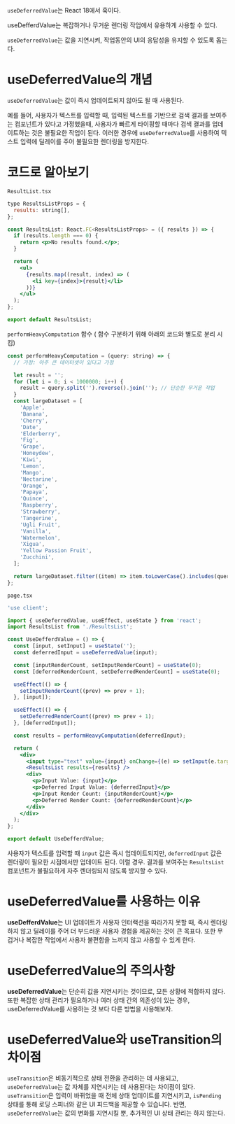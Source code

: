 `useDeferredValue`는 React 18에서 훅이다.

useDefferdValue는 복잡하거나 무거운 렌더링 작업에서 유용하게 사용할 수 있다.

`useDeferredValue`는 값을 지연시켜, 작업동안의 UI의 응답성을 유지할 수 있도록 돕는다.

# useDeferredValue의 개념

`useDeferredValue`는 값이 즉시 업데이트되지 않아도 될 때 사용된다.

예를 들어, 사용자가 텍스트를 입력할 때, 입력된 텍스트를 기반으로 검색 결과를 보여주는 컴포넌트가 있다고 가정했을때, 사용자가 빠르게 타이핑할 때마다 검색 결과를 업데이트하는 것은 불필요한 작업이 된다. 이러한 경우에 `useDeferredValue`를 사용하여 텍스트 입력에 딜레이를 주어 불필요한 렌더링을 방지한다.

# 코드로 알아보기

`ResultList.tsx`

```jsx
type ResultsListProps = {
  results: string[],
};

const ResultsList: React.FC<ResultsListProps> = ({ results }) => {
  if (results.length === 0) {
    return <p>No results found.</p>;
  }

  return (
    <ul>
      {results.map((result, index) => (
        <li key={index}>{result}</li>
      ))}
    </ul>
  );
};

export default ResultsList;
```

`performHeavyComputation` 함수 ( 함수 구분하기 위해 아래의 코드와 별도로 분리 시킴)

```jsx
const performHeavyComputation = (query: string) => {
  // 가정: 아주 큰 데이터셋이 있다고 가정

  let result = '';
  for (let i = 0; i < 1000000; i++) {
    result = query.split('').reverse().join(''); // 단순한 무거운 작업
  }
  const largeDataset = [
    'Apple',
    'Banana',
    'Cherry',
    'Date',
    'Elderberry',
    'Fig',
    'Grape',
    'Honeydew',
    'Kiwi',
    'Lemon',
    'Mango',
    'Nectarine',
    'Orange',
    'Papaya',
    'Quince',
    'Raspberry',
    'Strawberry',
    'Tangerine',
    'Ugli Fruit',
    'Vanilla',
    'Watermelon',
    'Xigua',
    'Yellow Passion Fruit',
    'Zucchini',
  ];

  return largeDataset.filter((item) => item.toLowerCase().includes(query.toLowerCase()));
};
```

`page.tsx`

```jsx
'use client';

import { useDeferredValue, useEffect, useState } from 'react';
import ResultsList from './ResultsList';

const UseDefferdValue = () => {
  const [input, setInput] = useState('');
  const deferredInput = useDeferredValue(input);

  const [inputRenderCount, setInputRenderCount] = useState(0);
  const [deferredRenderCount, setDeferredRenderCount] = useState(0);

  useEffect(() => {
    setInputRenderCount((prev) => prev + 1);
  }, [input]);

  useEffect(() => {
    setDeferredRenderCount((prev) => prev + 1);
  }, [deferredInput]);

  const results = performHeavyComputation(deferredInput);

  return (
    <div>
      <input type="text" value={input} onChange={(e) => setInput(e.target.value)} placeholder="검색어를 입력하세요" />
      <ResultsList results={results} />
      <div>
        <p>Input Value: {input}</p>
        <p>Deferred Input Value: {deferredInput}</p>
        <p>Input Render Count: {inputRenderCount}</p>
        <p>Deferred Render Count: {deferredRenderCount}</p>
      </div>
    </div>
  );
};

export default UseDefferdValue;
```

사용자가 텍스트를 입력할 때 `input` 값은 즉시 업데이트되지만, `deferredInput` 값은 렌더링이 필요한 시점에서만 업데이트 된다. 이럴 경우. 결과를 보여주는 `ResultsList` 컴포넌트가 불필요하게 자주 렌더링되지 않도록 방지할 수 있다.

# useDeferredValue를 사용하는 이유

**useDefferdValue**는 UI 업데이트가 사용자 인터랙션을 따라가지 못할 때, 즉시 렌더링하지 않고 딜레이를 주어 더 부드러운 사용자 경험을 제공하는 것이 큰 목표다. 또한 무겁거나 복잡한 작업에서 사용자 불편함을 느끼지 않고 사용할 수 있게 한다.

# useDeferredValue의 주의사항

**useDeferredValue**는 단순히 값을 지연시키는 것이므로, 모든 상황에 적합하지 않다. 또한 복잡한 상태 관리가 필요하거나 여러 상태 간의 의존성이 있는 경우, useDeferredValue를 사용하는 것 보다 다른 방법을 사용해보자.

# useDeferredValue와 useTransition의 차이점

`useTransition`은 비동기적으로 상태 전환을 관리하는 데 사용되고, `useDeferredValue`는 값 자체를 지연시키는 데 사용된다는 차이점이 있다.
`useTransition`은 입력이 바뀌었을 때 전체 상태 업데이트를 지연시키고, `isPending` 상태를 통해 로딩 스피너와 같은 UI 피드백을 제공할 수 있습니다. 반면, `useDeferredValue`는 값의 변화를 지연시킬 뿐, 추가적인 UI 상태 관리는 하지 않는다.
